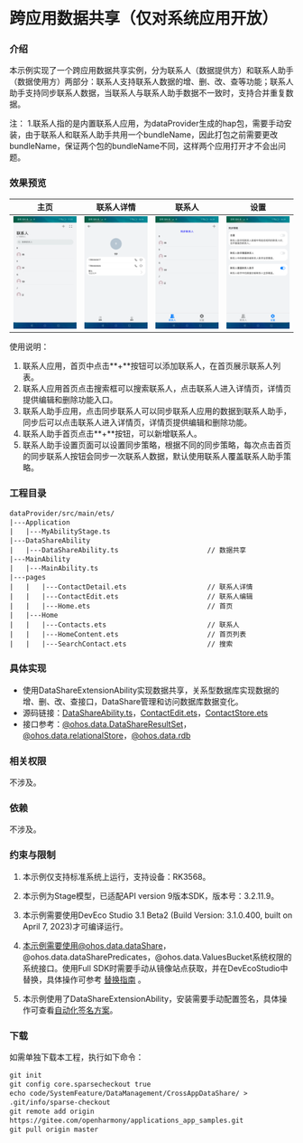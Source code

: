 # 跨应用数据共享（仅对系统应用开放）

### 介绍

 本示例实现了一个跨应用数据共享实例，分为联系人（数据提供方）和联系人助手（数据使用方）两部分：联系人支持联系人数据的增、删、改、查等功能；联系人助手支持同步联系人数据，当联系人与联系人助手数据不一致时，支持合并重复数据。 

注：
1.联系人指的是内置联系人应用，为dataProvider生成的hap包，需要手动安装，由于联系人和联系人助手共用一个bundleName，因此打包之前需要更改bundleName，保证两个包的bundleName不同，这样两个应用打开才不会出问题。

### 效果预览

|主页| 联系人详情                                                               | 联系人                                                                                  | 设置                                                                                           |
|--------------------------------|---------------------------------------------------------------------|--------------------------------------------------------------------------------------|----------------------------------------------------------------------------------------------|
|![contact_home](screenshots/device/zh/DataProvider/contact_home.jpg)| ![contact_detail](screenshots/device/zh/DataProvider/contact_detail.jpg) | ![contact_assistant_home](screenshots/device/zh/DataUser/contact_assistant_home.jpg) | ![contact_assistant_settings](screenshots/device/zh/DataUser/contact_assistant_settings.jpg) |

使用说明：

1. 联系人应用，首页中点击**+**按钮可以添加联系人，在首页展示联系人列表。
2. 联系人应用首页点击搜索框可以搜索联系人，点击联系人进入详情页，详情页提供编辑和删除功能入口。
3. 联系人助手应用，点击同步联系人可以同步联系人应用的数据到联系人助手，同步后可以点击联系人进入详情页，详情页提供编辑和删除功能。
4. 联系人助手首页点击**+**按钮，可以新增联系人。
5. 联系人助手设置页面可以设置同步策略，根据不同的同步策略，每次点击首页的同步联系人按钮会同步一次联系人数据，默认使用联系人覆盖联系人助手策略。

### 工程目录
```
dataProvider/src/main/ets/
|---Application
|   |---MyAbilityStage.ts                        
|---DataShareAbility
|   |---DataShareAbility.ts                      // 数据共享
|---MainAbility 
|   |---MainAbility.ts                               
|---pages
|   |   |---ContactDetail.ets                    // 联系人详情
|   |   |---ContactEdit.ets                      // 联系人编辑
|   |   |---Home.ets                             // 首页
|   |---Home
|   |   |---Contacts.ets                         // 联系人                    
|   |   |---HomeContent.ets                      // 首页列表
|   |   |---SearchContact.ets                    // 搜索
```
### 具体实现

* 使用DataShareExtensionAbility实现数据共享，关系型数据库实现数据的增、删、改、查接口，DataShare管理和访问数据库数据变化。
* 源码链接：[DataShareAbility.ts](code/SystemFeature/DataManagement/CrossAppDataShare/dataProvider/src/main/ets/DataShareAbility/DataShareAbility.ts)，[ContactEdit.ets](code/SystemFeature/DataManagement/CrossAppDataShare/dataProvider/src/main/ets/pages/ContactEdit.ets)，[ContactStore.ets](code/SystemFeature/DataManagement/CrossAppDataShare/dataUser/src/main/ets/feature/ContactStore.ets)
* 接口参考：[@ohos.data.DataShareResultSet](https://gitee.com/openharmony/docs/blob/master/zh-cn/application-dev/reference/apis-arkdata/js-apis-application-dataShareExtensionAbility-sys.md)，[@ohos.data.relationalStore](https://gitee.com/openharmony/docs/blob/master/zh-cn/application-dev/reference/apis-arkdata/js-apis-data-dataShare-sys.md)，[@ohos.data.rdb](https://gitee.com/openharmony/docs/blob/master/zh-cn/application-dev/reference/apis-arkdata/js-apis-data-rdb.md)

### 相关权限

不涉及。

### 依赖

不涉及。

### 约束与限制

1. 本示例仅支持标准系统上运行，支持设备：RK3568。

2. 本示例为Stage模型，已适配API version 9版本SDK，版本号：3.2.11.9。

3. 本示例需要使用DevEco Studio 3.1 Beta2 (Build Version: 3.1.0.400, built on April 7, 2023)才可编译运行。

4. 本示例需要使用@ohos.data.dataShare，@ohos.data.dataSharePredicates，@ohos.data.ValuesBucket系统权限的系统接口。使用Full SDK时需要手动从镜像站点获取，并在DevEcoStudio中替换，具体操作可参考 [替换指南](https://gitee.com/openharmony/docs/blob/master/zh-cn/application-dev/faqs/full-sdk-switch-guide.md) 。

5. 本示例使用了DataShareExtensionAbility，安装需要手动配置签名，具体操作可查看[自动化签名方案](https://gitee.com/openharmony/docs/blob/master/zh-cn/application-dev/security/hapsigntool-overview.md)。

### 下载

如需单独下载本工程，执行如下命令：
```
git init
git config core.sparsecheckout true
echo code/SystemFeature/DataManagement/CrossAppDataShare/ > .git/info/sparse-checkout
git remote add origin https://gitee.com/openharmony/applications_app_samples.git
git pull origin master
```
